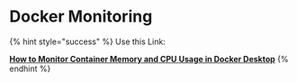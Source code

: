 # Docker Monitoring

{% hint style="success" %}
Use this Link:&#x20;

[**How to Monitor Container Memory and CPU Usage in Docker Desktop**](https://www.docker.com/blog/how-to-monitor-container-memory-and-cpu-usage-in-docker-desktop/)
{% endhint %}
